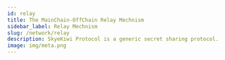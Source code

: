 ```yaml
---
id: relay 
title: The MainChain-OffChain Relay Mechnism
sidebar_label: Relay Mechnism
slug: /network/relay
description: SkyeKiwi Protocol is a generic secret sharing protocol. 
image: img/meta.png
---
```

